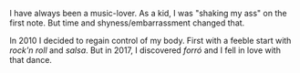 I have always been a music-lover. As a kid, I was "shaking my ass" on the first note. But time and shyness/embarrassment changed that.

In 2010 I decided to regain control of my body. First with a feeble start with _rock'n roll_ and _salsa_. But in 2017, I discovered _forró_ and I fell in love with that dance.
